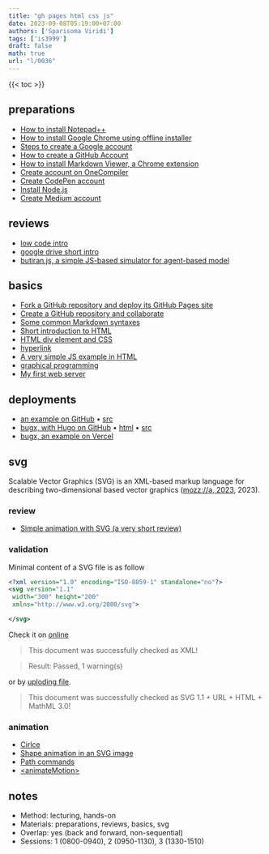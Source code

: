 ```yaml
---
title: "gh pages html css js"
date: 2023-09-08T05:19:00+07:00
authors: ['Sparisoma Viridi']
tags: ['is3999']
draft: false
math: true
url: "l/0036"
---
```

{{< toc >}}


## preparations
+ [How to install Notepad++](https://medium.com/@6unpnp/how-to-install-notepad-e5adf2f8d37d)
+ [How to install Google Chrome using offline installer](https://medium.com/@6unpnp/how-to-install-googlechrome-using-offline-installer-f5913b8040df)
+ [Steps to create a Google account](https://medium.com/@6unpnp/steps-to-create-a-google-account-e8def05c6506)
+ [How to create a GitHub Account](https://medium.com/@6unpnp/how-to-create-a-github-account-46c4a36c2673)
+ [How to install Markdown Viewer, a Chrome extension](https://medium.com/@6unpnp/install-markdown-viewer-a-chrome-extension-cc2c43232438)
+ [Create account on OneCompiler](https://medium.com/@6unpnp/create-account-on-onecompiler-e3da6b801c10)
+ [Create CodePen account](https://medium.com/@6unpnp/create-codepen-account-ac04edcabc94)
+ [Install Node.js](https://medium.com/@6unpnp/install-node-js-25f576ed92f5)
+ [Create Medium account](https://medium.com/@6unpnp/create-medium-account-710cc031d9f0)


## reviews
+ [low code intro](https://dudung.github.io/lecture-notes/0030/)
+ [google drive short intro](https://dudung.github.io/lecture-notes/0029/)
+ [butiran.js, a simple JS-based simulator for agent-based model](https://medium.com/@6unpnp/butiran-js-a-simple-js-based-simulator-for-agent-based-model-cba0e3f597ed)


## basics
+ [Fork a GitHub repository and deploy its GitHub Pages site](https://medium.com/@6unpnp/fork-a-github-repository-and-deploy-its-github-pages-site-d55dc53988d)
+ [Create a GitHub repository and collaborate](https://medium.com/@6unpnp/create-a-github-repository-and-collaborate-12c1dc10d7d)
+ [Some common Markdown syntaxes](https://medium.com/@6unpnp/some-common-markdown-syntaxes-67a222890f51)
+ [Short introduction to HTML](https://medium.com/@6unpnp/short-introduction-to-html-a22a22fb1e21)
+ [HTML div element and CSS](https://medium.com/@6unpnp/html-div-element-and-css-5cd259e5772c)
+ [hyperlink](https://dudung.github.io/lecture-notes/0028/)
+ [A very simple JS example in HTML](https://medium.com/@6unpnp/a-very-simple-js-example-in-html-fe5f58c55146)
+ [graphical programming](https://dudung.github.io/lecture-notes/0016/)
+ [My first web server](https://medium.com/@6unpnp/my-first-web-server-b8e532c1d0fa)


## deployments
+ [an example on GitHub](https://dudung.github.io/hello-website/) &bull; [src](https://github.com/dudung/hello-website)
+ [bugx, with Hugo on GitHub](https://dudung.github.io/bugx/) &bull; [html](https://github.com/dudung/bugx) &bull; [src](https://github.com/dudung/bugx-hugo-src)
+ [bugx, an example on Vercel](https://bugx.vercel.app/)


## svg
Scalable Vector Graphics (SVG) is an XML-based markup language for describing two-dimensional based vector graphics ([mozz://a, 2023](https://developer.mozilla.org/en-US/docs/Web/SVG), 2023).

### review
+ [Simple animation with SVG (a very short review)](https://medium.com/@6unpnp/simple-animation-with-svg-5ba41838083a)


### validation
Minimal content of a SVG file is as follow

```svg
<?xml version="1.0" encoding="ISO-8859-1" standalone="no"?>
<svg version="1.1"
 width="300" height="200"
 xmlns="http://www.w3.org/2000/svg">

</svg>
```
Check it on [online](https://validator.w3.org/#validate_by_input)

> This document was successfully checked as XML!

> Result:	Passed, 1 warning(s)

 or by [uploding file](https://validator.w3.org/#validate_by_upload).

> This document was successfully checked as SVG 1.1 + URL + HTML + MathML 3.0!


### animation
+ [Cirlce](https://developer.mozilla.org/en-US/docs/Web/SVG/Element/circle)
+ [Shape animation in an SVG image](https://jenkov.com/tutorials/svg/svg-animation.html)
+ [Path commands](https://developer.mozilla.org/en-US/docs/Web/SVG/Attribute/d#path_commands)
+ [&lt;animateMotion&gt;](https://developer.mozilla.org/en-US/docs/Web/SVG/Element/animateMotion)


## notes
+ Method: lecturing, hands-on
+ Materials: preparations, reviews, basics, svg
+ Overlap: yes (back and forward, non-sequential)
+ Sessions: 1 (0800-0940), 2 (0950-1130), 3 (1330-1510)
